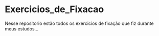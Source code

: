 # Exercicios_de_Fixacao
 Nesse repositorio estão todos os exercicios de fixação que fiz durante meus estudos...

